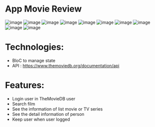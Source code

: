 # App Movie Review
![image](https://user-images.githubusercontent.com/83216140/189467697-841d8eff-6f2f-4e68-8974-1a0c6768bc15.png)
![image](https://user-images.githubusercontent.com/83216140/189467702-e4a97f67-2f27-4509-aaac-69de9dc5d61f.png)
![image](https://user-images.githubusercontent.com/83216140/189467709-25f7a3c2-b7ed-41af-9a67-96e3d409b720.png)
![image](https://user-images.githubusercontent.com/83216140/189467725-0c381b87-5b11-4e92-a036-333f98981641.png)
![image](https://user-images.githubusercontent.com/83216140/189467932-ca699856-58d6-4d43-bdac-3bbc290b3c38.png)
![image](https://user-images.githubusercontent.com/83216140/189467849-dad4139c-2ae3-40e9-9deb-32724e443ce9.png)
![image](https://user-images.githubusercontent.com/83216140/189467854-9202bb0a-fae9-467a-b18c-568a604e39e7.png)
![image](https://user-images.githubusercontent.com/83216140/189467860-a41558cd-34a6-48bd-9171-6098016df1e2.png)
![image](https://user-images.githubusercontent.com/83216140/189467892-fa03b794-050f-4727-8d83-7529551d8b5d.png)
![image](https://user-images.githubusercontent.com/83216140/189467976-affb6216-5b2b-444e-a244-7f6a59adab6f.png)
# Technologies:
- BloC to manage state
- API : https://www.themoviedb.org/documentation/api
# Features:
- Login user in TheMovieDB user
- Search film
- See the information of list movie or TV series
- See the detail information of person 
- Keep user when user logged 


